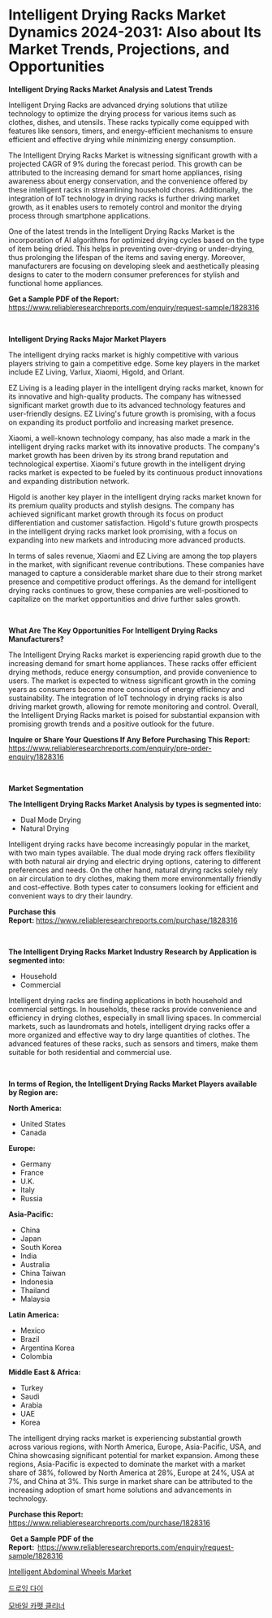 <p><h1>Intelligent Drying Racks Market Dynamics 2024-2031: Also about Its Market Trends, Projections, and Opportunities</h1></p><p><strong>Intelligent Drying Racks Market Analysis and Latest Trends</strong></p>
<p><p>Intelligent Drying Racks are advanced drying solutions that utilize technology to optimize the drying process for various items such as clothes, dishes, and utensils. These racks typically come equipped with features like sensors, timers, and energy-efficient mechanisms to ensure efficient and effective drying while minimizing energy consumption.</p><p>The Intelligent Drying Racks Market is witnessing significant growth with a projected CAGR of 9% during the forecast period. This growth can be attributed to the increasing demand for smart home appliances, rising awareness about energy conservation, and the convenience offered by these intelligent racks in streamlining household chores. Additionally, the integration of IoT technology in drying racks is further driving market growth, as it enables users to remotely control and monitor the drying process through smartphone applications.</p><p>One of the latest trends in the Intelligent Drying Racks Market is the incorporation of AI algorithms for optimized drying cycles based on the type of item being dried. This helps in preventing over-drying or under-drying, thus prolonging the lifespan of the items and saving energy. Moreover, manufacturers are focusing on developing sleek and aesthetically pleasing designs to cater to the modern consumer preferences for stylish and functional home appliances.</p></p>
<p><strong>Get a Sample PDF of the Report:&nbsp;</strong> <a href="https://www.reliableresearchreports.com/enquiry/request-sample/1828316">https://www.reliableresearchreports.com/enquiry/request-sample/1828316</a></p>
<p>&nbsp;</p>
<p><strong>Intelligent Drying Racks Major Market Players</strong></p>
<p><p>The intelligent drying racks market is highly competitive with various players striving to gain a competitive edge. Some key players in the market include EZ Living, Varlux, Xiaomi, Higold, and Orlant. </p><p>EZ Living is a leading player in the intelligent drying racks market, known for its innovative and high-quality products. The company has witnessed significant market growth due to its advanced technology features and user-friendly designs. EZ Living's future growth is promising, with a focus on expanding its product portfolio and increasing market presence.</p><p>Xiaomi, a well-known technology company, has also made a mark in the intelligent drying racks market with its innovative products. The company's market growth has been driven by its strong brand reputation and technological expertise. Xiaomi's future growth in the intelligent drying racks market is expected to be fueled by its continuous product innovations and expanding distribution network.</p><p>Higold is another key player in the intelligent drying racks market known for its premium quality products and stylish designs. The company has achieved significant market growth through its focus on product differentiation and customer satisfaction. Higold's future growth prospects in the intelligent drying racks market look promising, with a focus on expanding into new markets and introducing more advanced products.</p><p>In terms of sales revenue, Xiaomi and EZ Living are among the top players in the market, with significant revenue contributions. These companies have managed to capture a considerable market share due to their strong market presence and competitive product offerings. As the demand for intelligent drying racks continues to grow, these companies are well-positioned to capitalize on the market opportunities and drive further sales growth.</p></p>
<p>&nbsp;</p>
<p><strong>What Are The Key Opportunities For Intelligent Drying Racks Manufacturers?</strong></p>
<p><p>The Intelligent Drying Racks market is experiencing rapid growth due to the increasing demand for smart home appliances. These racks offer efficient drying methods, reduce energy consumption, and provide convenience to users. The market is expected to witness significant growth in the coming years as consumers become more conscious of energy efficiency and sustainability. The integration of IoT technology in drying racks is also driving market growth, allowing for remote monitoring and control. Overall, the Intelligent Drying Racks market is poised for substantial expansion with promising growth trends and a positive outlook for the future.</p></p>
<p><strong>Inquire or Share Your Questions If Any Before Purchasing This Report:</strong> <a href="https://www.reliableresearchreports.com/enquiry/pre-order-enquiry/1828316">https://www.reliableresearchreports.com/enquiry/pre-order-enquiry/1828316</a></p>
<p>&nbsp;</p>
<p><strong>Market Segmentation</strong></p>
<p><strong>The Intelligent Drying Racks Market Analysis by types is segmented into:</strong></p>
<p><ul><li>Dual Mode Drying</li><li>Natural Drying</li></ul></p>
<p><p>Intelligent drying racks have become increasingly popular in the market, with two main types available. The dual mode drying rack offers flexibility with both natural air drying and electric drying options, catering to different preferences and needs. On the other hand, natural drying racks solely rely on air circulation to dry clothes, making them more environmentally friendly and cost-effective. Both types cater to consumers looking for efficient and convenient ways to dry their laundry.</p></p>
<p><strong>Purchase this Report:&nbsp;</strong><a href="https://www.reliableresearchreports.com/purchase/1828316">https://www.reliableresearchreports.com/purchase/1828316</a></p>
<p>&nbsp;</p>
<p><strong>The Intelligent Drying Racks Market Industry Research by Application is segmented into:</strong></p>
<p><ul><li>Household</li><li>Commercial</li></ul></p>
<p><p>Intelligent drying racks are finding applications in both household and commercial settings. In households, these racks provide convenience and efficiency in drying clothes, especially in small living spaces. In commercial markets, such as laundromats and hotels, intelligent drying racks offer a more organized and effective way to dry large quantities of clothes. The advanced features of these racks, such as sensors and timers, make them suitable for both residential and commercial use.</p></p>
<p>&nbsp;</p>
<p><strong>In terms of Region, the Intelligent Drying Racks Market Players available by Region are:</strong></p>
<p>
    <p> <strong> North America: </strong>
        <ul>
            <li>United States</li>
            <li>Canada</li>
        </ul>
        </p> 
    <p> <strong> Europe: </strong>
        <ul>
            <li>Germany</li>
            <li>France</li>
            <li>U.K.</li>
            <li>Italy</li>
            <li>Russia</li>
        </ul>
        </p> 
    <p> <strong> Asia-Pacific: </strong>
        <ul>
            <li>China</li>
            <li>Japan</li>
            <li>South Korea</li>
            <li>India</li>
            <li>Australia</li>
            <li>China Taiwan</li>
            <li>Indonesia</li>
            <li>Thailand</li>
            <li>Malaysia</li>
        </ul>
        </p> 
    <p> <strong> Latin America: </strong>
        <ul>
            <li>Mexico</li>
            <li>Brazil</li>
            <li>Argentina Korea</li>
            <li>Colombia</li>
        </ul>
        </p> 
    <p> <strong> Middle East & Africa: </strong>
        <ul>
            <li>Turkey</li>
            <li>Saudi</li>
            <li>Arabia</li>
            <li>UAE</li>
            <li>Korea</li>
        </ul>
    </p>
    </p>
<p><p>The intelligent drying racks market is experiencing substantial growth across various regions, with North America, Europe, Asia-Pacific, USA, and China showcasing significant potential for market expansion. Among these regions, Asia-Pacific is expected to dominate the market with a market share of 38%, followed by North America at 28%, Europe at 24%, USA at 7%, and China at 3%. This surge in market share can be attributed to the increasing adoption of smart home solutions and advancements in technology.</p></p>
<p><strong>Purchase this Report: </strong><a href="https://www.reliableresearchreports.com/purchase/1828316">https://www.reliableresearchreports.com/purchase/1828316</a></p>
<p>&nbsp;<strong>Get a Sample PDF of the Report:&nbsp;&nbsp;</strong><a href="https://www.reliableresearchreports.com/enquiry/request-sample/1828316">https://www.reliableresearchreports.com/enquiry/request-sample/1828316</a></p>
<p><strong></strong></p>
<p><p><a href="https://github.com/WillieWoodard/Market-Research-Report-List-4/blob/main/intelligent-abdominal-wheels-market.md">Intelligent Abdominal Wheels Market</a></p><p><a href="https://github.com/oajzkywllm460/Market-Research-Report-List-1/blob/main/41222316611.md">드로잉 다이</a></p><p><a href="https://github.com/vsr06p4p49/Market-Research-Report-List-1/blob/main/39751026612.md">모바일 카펫 클리너</a></p></p>